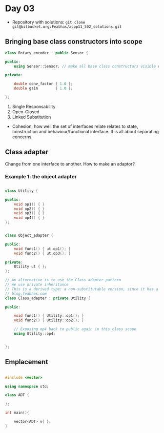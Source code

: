# Day 03


* Repository with solutions: `git clone git@bitbucket.org:Feabhas/acpp11_502_solutions.git`



## Bringing base class constructors into scope


```cpp
class Rotary_encoder : public Sensor {

public:
    using Sensor::Sensor; // make all base class constructors visible within the scope of Rotary encoder

private:

    double conv_factor { 1.0 };
    double gain        { 1.0 };

};

```

1. Single Responsability
2. Open-Closed
3. Linked Substitution



* Cohesion, how well the set of interfaces relate relates to state, construction and behaviour/functional interface. It is all about separating concerns.


## Class adapter

Change from one interface to another. How to make an adaptor? 


### Example 1: the object adapter

```cpp

class Utility {

public:
    void op1() { }
    void op2() { }
    void op3() { }
    void op4() { }
};


class Object_adapter {

public:
    void func1() { ut.op1(); }
    void func2() { ut.op3(); }

private:
    Utility ut { };
};

// An alternative is to use the Class adapter pattern
// We use private inheritance
// This is a derived type: a non-substitutable version, since it has a different interface 
// blog.feabhas.com
class Class_adapter : private Utility {

public:

    void func1() { Utility::op1(); }
    void func2() { Utility::op2(); }

    // Exposing op4 back to public again in this class scope
    using Utility::op4;


};


```


## Emplacement

```cpp

#include <vector>

using namespace std;

class ADT {

};

int main(){

    vector<ADT> v{ };
}


```